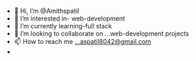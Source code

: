 - 👋 Hi, I’m @Amithspatil
- 👀 I’m interested in- web-development
- 🌱 I’m currently learning-full stack
- 💞️ I’m looking to collaborate on ...web-development projects
- 📫 How to reach me ...aspatil8042@gmail.com
- 

<!---
Amithspatil/Amithspatil is a ✨ special ✨ repository because its `README.md` (this file) appears on your GitHub profile.
You can click the Preview link to take a look at your changes.
--->
